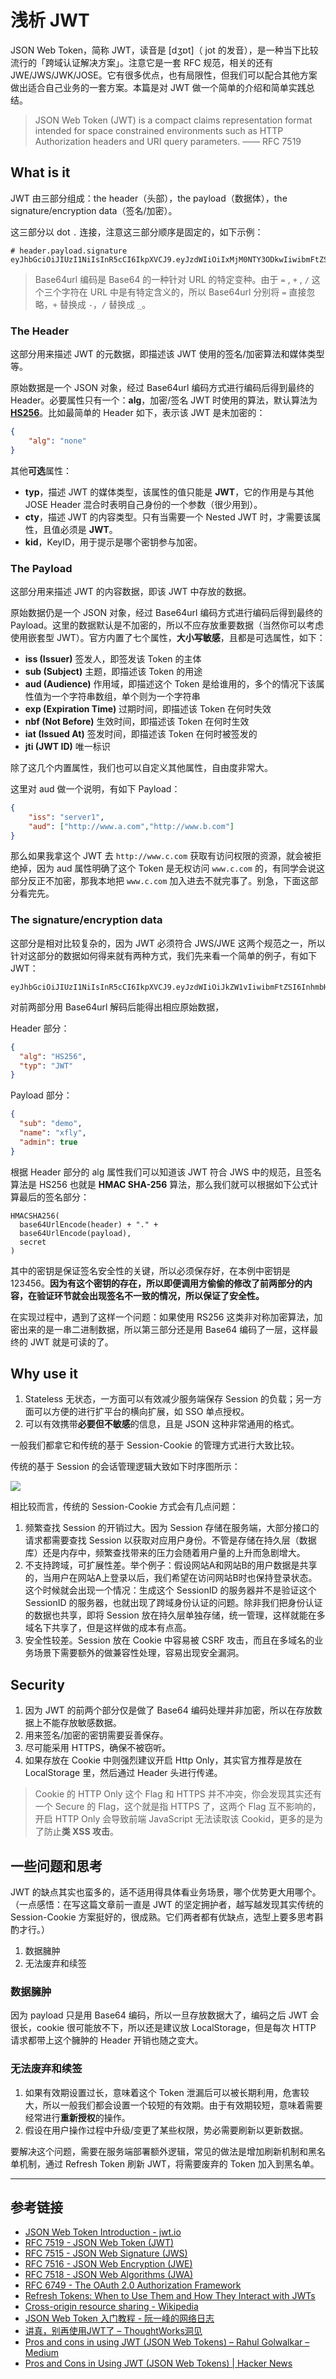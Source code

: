 # 浅析 JWT
JSON Web Token，简称 JWT，读音是 [dʒɒt]（ jot 的发音），是一种当下比较流行的「跨域认证解决方案」。注意它是一套 RFC 规范，相关的还有 JWE/JWS/JWK/JOSE。它有很多优点，也有局限性，但我们可以配合其他方案做出适合自己业务的一套方案。本篇是对 JWT 做一个简单的介绍和简单实践总结。

> JSON Web Token (JWT) is a compact claims representation format intended for space constrained environments such as HTTP Authorization headers and URI query parameters.  —— RFC 7519

## What is it
JWT 由三部分组成：the header（头部），the payload（数据体），the signature/encryption data（签名/加密）。

这三部分以 dot  `.` 连接，注意这三部分顺序是固定的，如下示例：
```
# header.payload.signature
eyJhbGciOiJIUzI1NiIsInR5cCI6IkpXVCJ9.eyJzdWIiOiIxMjM0NTY3ODkwIiwibmFtZSI6IkpvaG4gRG9lIiwiaWF0IjoxNTE2MjM5MDIyfQ.SflKxwRJSMeKKF2QT4fwpMeJf36POk6yJV_adQssw5c
```

> Base64url 编码是 Base64 的一种针对 URL 的特定变种。由于 `=` , `+` , `/` 这个三个字符在 URL 中是有特定含义的，所以 Base64url 分别将 `=` 直接忽略，`+` 替换成 `-`，`/` 替换成 `_`。

### The Header

这部分用来描述 JWT 的元数据，即描述该 JWT 使用的签名/加密算法和媒体类型等。

原始数据是一个 JSON 对象，经过 Base64url 编码方式进行编码后得到最终的 Header。必要属性只有一个：**alg**，加密/签名 JWT 时使用的算法，默认算法为 [**HS256**](https://en.wikipedia.org/wiki/HMAC)。比如最简单的 Header 如下，表示该 JWT 是未加密的：
```json
{
	"alg": "none"
}
```

其他**可选**属性：

- **typ**，描述 JWT 的媒体类型，该属性的值只能是 **JWT**，它的作用是与其他 JOSE Header 混合时表明自己身份的一个参数（很少用到）。
- **cty**，描述 JWT 的内容类型。只有当需要一个 Nested JWT 时，才需要该属性，且值必须是 **JWT**。
- **kid**，KeyID，用于提示是哪个密钥参与加密。

### The Payload

这部分用来描述 JWT 的内容数据，即该 JWT 中存放的数据。

原始数据仍是一个 JSON 对象，经过 Base64url 编码方式进行编码后得到最终的 Payload。这里的数据默认是不加密的，所以不应存放重要数据（当然你可以考虑使用嵌套型 JWT）。官方内置了七个属性，**大小写敏感**，且都是可选属性，如下：

- **iss (Issuer)** 签发人，即签发该 Token 的主体
- **sub (Subject)** 主题，即描述该 Token 的用途
- **aud (Audience)** 作用域，即描述这个 Token 是给谁用的，多个的情况下该属性值为一个字符串数组，单个则为一个字符串
- **exp (Expiration Time)** 过期时间，即描述该 Token 在何时失效
- **nbf (Not Before)** 生效时间，即描述该 Token 在何时生效
- **iat (Issued At)** 签发时间，即描述该 Token 在何时被签发的
- **jti (JWT ID)** 唯一标识

除了这几个内置属性，我们也可以自定义其他属性，自由度非常大。

这里对 aud 做一个说明，有如下 Payload：
```json
{
	"iss": "server1",
	"aud": ["http://www.a.com","http://www.b.com"]
}
```

那么如果我拿这个 JWT 去 `http://www.c.com` 获取有访问权限的资源，就会被拒绝掉，因为 aud 属性明确了这个 Token 是无权访问 `www.c.com` 的，有同学会说这部分反正不加密，那我本地把 `www.c.com` 加入进去不就完事了。别急，下面这部分看完先。

### The signature/encryption data

这部分是相对比较复杂的，因为 JWT 必须符合 JWS/JWE 这两个规范之一，所以针对这部分的数据如何得来就有两种方式，我们先来看一个简单的例子，有如下 JWT：

```
eyJhbGciOiJIUzI1NiIsInR5cCI6IkpXVCJ9.eyJzdWIiOiJkZW1vIiwibmFtZSI6InhmbHkiLCJhZG1pbiI6dHJ1ZX0.5SHkLkM4KAHtOCtLhSNHOgkFZhPO419ukot1C5bgyUM
```

对前两部分用 Base64url 解码后能得出相应原始数据，

Header 部分：
```json
{
  "alg": "HS256",
  "typ": "JWT"
}
```

Payload 部分：
```json
{
  "sub": "demo",
  "name": "xfly",
  "admin": true
}
```

根据 Header 部分的 alg 属性我们可以知道该 JWT 符合 JWS 中的规范，且签名算法是 HS256 也就是 **HMAC SHA-256** 算法，那么我们就可以根据如下公式计算最后的签名部分：
```
HMACSHA256(
  base64UrlEncode(header) + "." +
  base64UrlEncode(payload),
  secret
)
```

其中的密钥是保证签名安全性的关键，所以必须保存好，在本例中密钥是 123456。**因为有这个密钥的存在，所以即便调用方偷偷的修改了前两部分的内容，在验证环节就会出现签名不一致的情况，所以保证了安全性。**

在实现过程中，遇到了这样一个问题：如果使用 RS256 这类非对称加密算法，加密出来的是一串二进制数据，所以第三部分还是用 Base64 编码了一层，这样最终的 JWT 就是可读的了。

## Why use it
1. Stateless 无状态，一方面可以有效减少服务端保存 Session 的负载；另一方面可以方便的进行扩平台的横向扩展，如 SSO 单点授权。
2. 可以有效携带**必要但不敏感**的信息，且是 JSON 这种非常通用的格式。

一般我们都拿它和传统的基于 Session-Cookie 的管理方式进行大致比较。

传统的基于 Session 的会话管理逻辑大致如下时序图所示：

![](https://ws1.sinaimg.cn/large/e2bc63f6ly1g1f457524fj20iu0n075b.jpg)

相比较而言，传统的 Session-Cookie 方式会有几点问题：
1. 频繁查找 Session 的开销过大。因为 Session 存储在服务端，大部分接口的请求都需要查找 Session 以获取对应用户身份。不管是存储在持久层（数据库）还是内存中，频繁查找带来的压力会随着用户量的上升而急剧增大。
2. 不支持跨域，可扩展性差。举个例子：假设网站A和网站B的用户数据是共享的，当用户在网站A上登录以后，我们希望在访问网站B时也保持登录状态。这个时候就会出现一个情况：生成这个 SessionID 的服务器并不是验证这个 SessionID 的服务器，也就出现了跨域身份认证的问题。除非我们把身份认证的数据也共享，即将 Session 放在持久层单独存储，统一管理，这样就能在多域名下共享了，但是这样做的成本有点高。
3. 安全性较差。Session 放在 Cookie 中容易被 CSRF 攻击，而且在多域名的业务场景下需要额外的做兼容性处理，容易出现安全漏洞。

## Security
1. 因为 JWT 的前两个部分仅是做了 Base64 编码处理并非加密，所以在存放数据上不能存放敏感数据。
2. 用来签名/加密的密钥需要妥善保存。
3. 尽可能采用 HTTPS，确保不被窃听。
4. 如果存放在 Cookie 中则强烈建议开启 Http Only，其实官方推荐是放在 LocalStorage 里，然后通过 Header 头进行传递。

> Cookie 的 HTTP Only 这个 Flag 和 HTTPS 并不冲突，你会发现其实还有一个 Secure 的 Flag，这个就是指 HTTPS 了，这两个 Flag 互不影响的，开启 HTTP Only 会导致前端 JavaScript 无法读取该 Cookid，更多的是为了防止**类 XSS 攻击**。

## 一些问题和思考
JWT 的缺点其实也蛮多的，适不适用得具体看业务场景，哪个优势更大用哪个。（一点感悟：在写这篇文章前一直是 JWT 的坚定拥护者，越写越发现其实传统的 Session-Cookie 方案挺好的，很成熟。它们两者都有优缺点，选型上要多思考斟酌才行。）

1. 数据臃肿
2. 无法废弃和续签

### 数据臃肿
因为 payload 只是用 Base64 编码，所以一旦存放数据大了，编码之后 JWT 会很长，cookie 很可能放不下，所以还是建议放 LocalStorage，但是每次 HTTP 请求都带上这个臃肿的 Header 开销也随之变大。

### 无法废弃和续签
1. 如果有效期设置过长，意味着这个 Token 泄漏后可以被长期利用，危害较大，所以一般我们都会设置一个较短的有效期。由于有效期较短，意味着需要经常进行**重新授权**的操作。
2. 假设在用户操作过程中升级/变更了某些权限，势必需要刷新以更新数据。

要解决这个问题，需要在服务端部署额外逻辑，常见的做法是增加刷新机制和黑名单机制，通过 Refresh Token 刷新 JWT，将需要废弃的 Token 加入到黑名单。

****
## 参考链接
- [JSON Web Token Introduction - jwt.io](https://jwt.io/introduction/)
- [RFC 7519 - JSON Web Token (JWT)](https://tools.ietf.org/html/rfc7519)
- [RFC 7515 - JSON Web Signature (JWS)](https://tools.ietf.org/html/rfc7515)
- [RFC 7516 - JSON Web Encryption (JWE)](https://tools.ietf.org/html/rfc7516)
- [RFC 7518 - JSON Web Algorithms (JWA)](https://tools.ietf.org/html/rfc7518)
- [RFC 6749 - The OAuth 2.0 Authorization Framework](https://tools.ietf.org/html/rfc6749#section-4.1.3)
- [Refresh Tokens: When to Use Them and How They Interact with JWTs](https://auth0.com/blog/refresh-tokens-what-are-they-and-when-to-use-them/)
- [Cross-origin resource sharing - Wikipedia](https://en.wikipedia.org/wiki/Cross-origin_resource_sharing)
- [JSON Web Token 入门教程 - 阮一峰的网络日志](http://www.ruanyifeng.com/blog/2018/07/json_web_token-tutorial.html)
- [讲真，别再使用JWT了 – ThoughtWorks洞见](http://insights.thoughtworkers.org/do-not-use-jwt-anymore/)
- [Pros and cons in using JWT (JSON Web Tokens) – Rahul Golwalkar – Medium](https://medium.com/@rahulgolwalkar/pros-and-cons-in-using-jwt-json-web-tokens-196ac6d41fb4)
- [Pros and Cons in Using JWT (JSON Web Tokens) | Hacker News](https://news.ycombinator.com/item?id=12332119)
